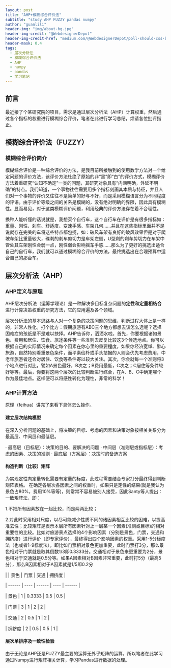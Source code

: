 ```yaml
---
layout: post
title: "AHP+模糊综合评价法"
subtitle: "study AHP FUZZY pandas numpy"
author: "guanlili"
header-img: "img/about-bg.jpg"
header-img-credit: "@WebdesignerDepot"
header-img-credit-href: "medium.com/@WebdesignerDepot/poll-should-css-become-more-like-a-programming-language-c74eb26a4270"
header-mask: 0.4
tags:
  - 层次分析法
  - 模糊综合评价法
  - AHP
  - numpy
  - pandas
  - 学习笔记
---
```



## 前言

最近接了个某研究院的项目，需求是通过层次分析法（AHP）计算权重，然后通过各个指标的权重进行模糊综合评价，笔者在此进行学习总结，烦请各位批评指正。

## 模糊综合评价法（FUZZY）

### 模糊综合评价简介

模糊综合评价是一种综合评价的方法，是我目前所接触到的使用数学方法对一个给定问题的评价方法，该评价方法杜绝了原始的非“黑”即“白”的评价方式，模糊评价方法着重研究“认知不确定”一类的问题，其研究对象具有“内涵明确，外延不明确”的特点。我们知道，一个事物往往需要用多个指标刻画其本质与特征，并且人们对一个事物的评价又往往不是简单的好与不好，而是采用模糊语言分为不同程度的评语。由于评价等级之间的关系是模糊的，没有绝对明确的界限，因此具有模糊性。显而易见，对于这类模糊评价问题，利用经典的评价方法存在着不合理性。

换种人能听懂的话说就是，我想买个自行车，这个自行车在评价是有很多指标如：重量、刚性、刹车、舒适度、变速手感、车架几何……并且在这些指标里面并不是说就存在完美的车将这些特点都包揽，如：破风车架有良好的破风效果但是对于爬坡车架比重量较大，碟刹的刹车剪切力是车架左侧，U型刹的刹车剪切力在车架中管处其车架刚性会弱一点，刚性弱会影响摇车手感……那么为了更好的挑选出适合自己的自行车，我们就可以通过模糊综合评价的方法，最终挑选出在合理预算中适合自己的那台车。

## 层次分析法（AHP）

### AHP定义与原理

AHP层次分析法（运筹学理论）是一种解决多目标复杂问题的**定性和定量相结合**进行计算决策权重的研究方法，它的应用遍及各个领域。

层次分析法的基本思路与人对一个复杂的决策问题的思维、判断过程大体上是一样的，非常人性化。打个比方：假期旅游有ABC三个地方都想去该怎么选呢？选择困难症的孩纸是不是难以抉择。AHP告诉你，洒洒水啦。首先，你要根据诸如景色、费用和居住、饮食、旅途条件等一些准则去反复比较这3个候选地点。你可以根据自己的实际情况来确定每个因素在你心里的重要程度，如果你经济宽绰、醉心旅游，自然特别看重景色条件，而平素俭朴或手头拮据的人则会优先考虑费用，中老年旅游者还会对居住、饮食等条件寄以较大关注。其次，你会就每一个准则将3个地点进行对比，譬如A景色最好，B次之；B费用最低，C次之；C居住等条件较好等等。最后，你要将这两个层次的比较判断进行综合，在A、B、C中确定哪个作为最佳地点。这样便可以将感性转化为理性，非常的科学！

### AHP计算方法

原理（feihua）讲完了来看下具体怎么操作。

#### 建立层次结构模型

在深入分析问题的基础上，将决策的目标、考虑的因素和决策对象按相关关系分为最高层、中间层和最低层。

· 最高层（目标层）：决策的目的、要解决的问题
· 中间层（准则层或指标层）：考虑的因素、决策的准则
· 最底层（方案层）：决策时的备选方案

#### 构造判断（比较）矩阵

为实现定性向定量转化需要有定量的标度，此过程需要结合专家打分最终得到判断矩阵表格。
在确定各层次各因素之间的权重时，如果只是定性的结果(就是我认为景色占80%，费用10%等等)，则常常不容易被别人接受，因此Santy等人提出：一致矩阵法，即：

1.不把所有因素放在一起比较，而是两两比较；

2.对此时采用相对尺度，以尽可能减少性质不同的诸因素相互比较的困难，以提高准去性；比较矩阵是表示本层所有因素针对上一层某一个因素(准侧或目标)的相对重要性的比较。比如对旅游景点选择的4个影响因素（分别是景色，门票，交通和拥挤度）进行评价（即专家评价），最终得出四个影响因素的权重。采用1-5分标度法（也或者1-9标度法），即比如门票相对景色更加重要，此时门票打3分，那么景色相对于门票就是取其倒数1/3即0.3333分。交通相对于景色来更重要为2分，景色相对于交通就是0.5分等。如果A因素相对B因素非常重要，此时打5分（最高5分），那么B因素相对于A因素就是1/5即0.2分

|        | 景色 | 门票   | 交通 | 拥挤度 |

| ------ | ---- | ------ | ---- | ------ |

| 景色   | 1    | 0.3333 | 0.5  | 0.5    |

| 门票   | 3    | 1      | 2    | 2      |

| 交通   | 2    | 0.5    | 1    | 2      |

| 拥挤度 | 2    | 0.5    | 0.5  | 1      |

#### 层次单排序及一致性检验

由于无论是AHP还是FUZZY最主要的运算无外乎矩阵的运算，所以笔者在此学习通过Numpy进行矩阵相关计算，学习Pandas进行数据的处理。